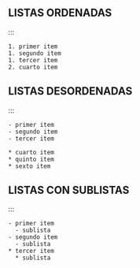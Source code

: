 ## LISTAS ORDENADAS
::: 

    1. primer item
    1. segundo item
    1. tercer item
    2. cuarto item
   

## LISTAS DESORDENADAS
:::

    - primer item
    - segundo item
    - tercer item
    
    * cuarto item
    * quinto item
    * sexto item
  

## LISTAS CON SUBLISTAS
:::

    - primer item
      - sublista
    - segundo item
      - sublista
    * tercer item
      * sublista